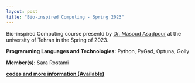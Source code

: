 ```yaml
---
layout: post
title: "Bio-inspired Computing - Spring 2023"
---
```

Bio-inspired Computing course presentd by [Dr. Masoud Asadpour](https://ece.ut.ac.ir/en/~asadpour) at the university of Tehran in the Spring of 2023.


**Programming Languages and Technologies:** Python, PyGad, Optuna, Golly

**Member(s):** Sara Rostami

**[codes and more information (Available)](https://github.com/SaraRostami/University/tree/63b8ca39f91fefc349b1b93c570c8de36243c48c/Bio-inspired%20Computing%20-%20Spring%202023)**
